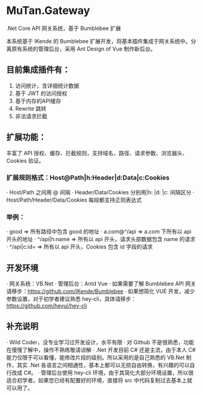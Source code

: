 # MuTan.Gateway
.Net Core API 网关系统，基于 Bumblebee 扩展


本系统基于 IKende 的 Bumblebee 扩展开发，将基本插件集成于网关系统中。分离原有系统的管理后台，采用 Ant Design of Vue 制作新后台。

## 目前集成插件有：
1. 访问统计，含详细统计数据
2. 基于 JWT 的访问授权
3. 基于内存的API缓存
4. Rewrite 跳转
5. 非法请求拦截

## 扩展功能：
丰富了 API 授权、缓存、拦截规则，支持域名，路径、请求参数、浏览器头、Cookies 验证。

### 扩展规则格式：Host@Path|h:Header|d:Data|c:Cookies
· Host/Path 之间用 @ 间隔
· Header/Data/Cookies 分别用|h: |d: |c: 间隔区分
· Host/Path/Header/Data/Cookies 每段都支持正则表达式
### 举例：
· good => 所有路径中包含 good 的地址
· a.com@^/api => a.com 下所有以 api 开头的地址
· ^/api|h:name => 所有以 api 开头，请求头部数据包含 name 的请求
· ^/api|c:id\= => 所有以 api 开头，Cookies 包含 id 字段的请求

 

## 开发环境
· 网关系统：VB.Net
· 管理后台：Antd Vue
· 如果需要了解 Bumblebee API 网关请移步：https://github.com/IKende/Bumblebee
· 如果想简化 VUE 开发，减少参数设置，对于初学者建议熟悉 hey-cli，具体请移步：https://github.com/heyui/hey-cli


## 补充说明
· Wild Coder，没专业学习过开发设计，水平有限
· 对 Github 不是很熟悉，功能在慢慢了解中，操作不熟练敬请谅解
· .Net 开发目前 C# 还是主流，由于本人 C# 能力仅限于可以看懂，能修改片段的级别。所以采用的是自己熟悉的 VB.Net 制作，其实 .Net 各语言之间相通性，基本上都可以无损自由转换，有兴趣的可以自行改成 C#。
· 管理后台使用 hey-cli 环境，由于其简化大部分环境设置，所以很适合初学者。如果您已经有配置好的环境，直接将 src 中代码复制过去基本上就可以用了。
